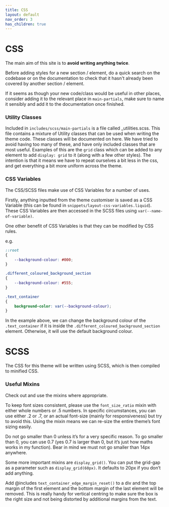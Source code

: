 ```yaml
---
title: CSS
layout: default
nav_order: 3
has_children: true
---
```


# CSS

The main aim of this site is to **avoid writing anything twice**.

Before adding styles for a new section / element, do a quick search on the codebase or on the documentation to check that it hasn't already been covered by another section / element. 

If it seems as though your new code/class would be useful in other places, consider adding it to the relevant place in `main-partials`, make sure to name it sensibly and add it to the documentation once finished.

### Utility Classes

Included in `includes/scss/main-partials` is a file called _utilities.scss. This file contains a mixture of Utility classes that can be used when writing the theme code. These classes will be documented on here. We have tried to avoid having too many of these, and have only included classes that are most useful. Examples of this are the `grid` class which can be added to any element to add `display: grid` to it (along with a few other styles). The intention is that it means we have to repeat ourselves a bit less in the css, and get everything a bit more uniform across the theme.

### CSS Variables

The CSS/SCSS files make use of CSS Variables for a number of uses.

Firstly, anything inputted from the theme customiser is saved as a CSS Variable (this can be found in `snippets/layout-css-variables.liquid`). These CSS Variables are then accessed in the SCSS files using `var(--name-of-variable)`.

One other benefit of CSS Variables is that they can be modified by CSS rules.

e.g.
```css
::root
{
    --background-colour: #000;
}

.different_coloured_background_section
{
    --background-colour: #555;
}

.text_container
{
    background-color: var(--background-colour);
}
```

In the example above, we can change the background colour of the `.text_container` if it is inside the `.different_coloured_background_section` element. Otherwise, it will use the default background colour.

# SCSS

The CSS for this theme will be written using SCSS, which is then compiled to minified CSS.

### Useful Mixins

Check out and use the mixins where appropriate.

To keep font sizes consistent, please use the `font_size_ratio` mixin with either whole numbers or .5 numbers. In specific circumstances, you can use either .2 or .7, or an actual font-size (mainly for responsiveness) but try to avoid this. Using the mixin means we can re-size the entire theme’s font sizing easily.  

Do not go smaller than 0 unless it’s for a very specific reason. To go smaller than 0, you can use 0.7 (yes 0.7 is larger than 0, but it’s just how maths works in my function). Bear in mind we must not go smaller than 14px anywhere. 

Some more important mixins are `display_grid()`. You can put the grid-gap as a parameter such as `display_grid(60px)`. It defaults to 20px if you don’t add anything. 

Add @includes `text_container_edge_margin_reset()` to a div and the top margin of the first element and the bottom margin of the last element will be removed. This is really handy for vertical centring to make sure the box is the right size and not being distorted by additional margins from the text. 
